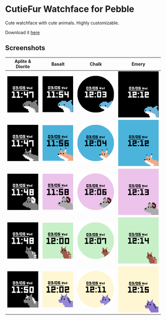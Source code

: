 # CutieFur Watchface for Pebble

Cute watchface with cute animals. Highly customizable.

Download it [here](https://apps.rebble.io/en_US/application/67c83368d2acb30009a3c841)

## Screenshots

|Aplite & Diorite|Basalt|Chalk|Emery|
|---|---|---|---|
|![Shark](screenshots/ad1.png)|![Shark](screenshots/b1.png)|![Shark](screenshots/c1.png)|![Shark](screenshots/e1.png)|
|![Fox](screenshots/ad2.png)|![Fox](screenshots/b2.png)|![Fox](screenshots/c2.png)|![Fox](screenshots/e2.png)|
|![Goat](screenshots/ad3.png)|![Goat](screenshots/b3.png)|![Goat](screenshots/c3.png)|![Goat](screenshots/e3.png)|
|![Tabby](screenshots/ad4.png)|![Tabby](screenshots/b4.png)|![Tabby](screenshots/c4.png)|![Tabby](screenshots/e4.png)|
|![Pony](screenshots/ad5.png)|![Pony](screenshots/b5.png)|![Pony](screenshots/c5.png)|![Pony](screenshots/e5.png)|
